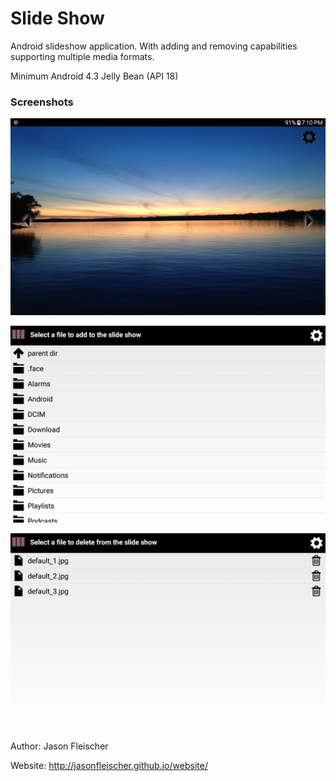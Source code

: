 # Slide Show
Android slideshow application. With adding and removing capabilities supporting multiple media formats.

Minimum Android 4.3 Jelly Bean (API 18)

### Screenshots
![main](/screenshots/main.png)

![add](/screenshots/add.png)

![remove](/screenshots/remove.png)


Author: Jason Fleischer

Website: http://jasonfleischer.github.io/website/

